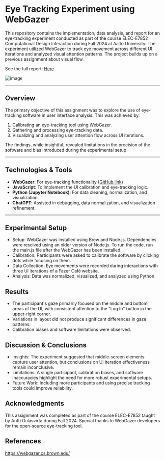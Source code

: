 # Eye Tracking Experiment using WebGazer

This repository contains the implementation, data analysis, and report for an eye-tracking experiment conducted as part of the course ELEC-E7852 Computational Design Interaction during Fall 2024 at Aalto University. The experiment utilized WebGazer to track eye movement across different UI iterations and analyzed visual attention patterns. The project builds up on a previous assignment about visual flow.

See the full report: [Here](/report.pdf)

![image](https://github.com/user-attachments/assets/af7f8bbc-3225-46be-a859-be84be3a5acb)


---

## Overview

The primary objective of this assignment was to explore the use of eye-tracking software in user interface analysis. This was achieved by:

1. Calibrating an eye-tracking tool using WebGazer.
2. Gathering and processing eye-tracking data.
3. Visualizing and analyzing user attention flow across UI iterations.

The findings, while insightful, revealed limitations in the precision of the software and bias introduced during the experimental setup.

---

## Technologies & Tools

- **WebGazer**: For eye-tracking functionality ([GitHub link](https://github.com/brownhci/WebGazer))
- **JavaScript**: To implement the UI calibration and eye-tracking logic.
- **Python (Jupyter Notebook)**: For data cleaning, normalization, and visualization.
- **ChatGPT**: Assisted in debugging, data normalization, and visualization refinement.

---
## Experimental Setup
- Setup: WebGazer was installed using Brew and Node.js. Dependencies were resolved using an older version of Node.js. To run the code, run the main.js file after the WebGazer has been installed.
- Calibration: Participants were asked to calibrate the software by clicking dots while focusing on them.
- Data Collection: Eye movements were recorded during interactions with three UI iterations of a Fazer Café website.
- Analysis: Data was normalized, visualized, and analyzed using Python.

## Results
- The participant's gaze primarily focused on the middle and bottom areas of the UI, with consistent attention to the "Log In" button in the upper-right corner.
- Variations in layout did not produce significant differences in gaze patterns.
- Calibration biases and software limitations were observed.

## Discussion & Conclusions
- Insights: The experiment suggested that middle-screen elements capture user attention, but conclusions on UI iteration effectiveness remain inconclusive.
- Limitations: A single participant, calibration biases, and software inaccuracies highlight the need for more robust experimental setups.
- Future Work: Including more participants and using precise tracking tools could improve reliability.

## Acknowledgments
This assignment was completed as part of the course ELEC-E7852 taught by Antti Oulasvirta during Fall 2024. Special thanks to WebGazer developers for the open-source eye-tracking tool.

## References
https://webgazer.cs.brown.edu/
